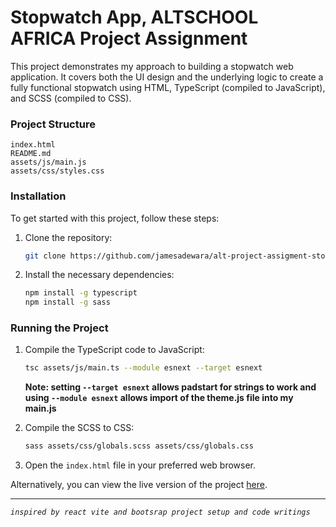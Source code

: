 # Stopwatch App, ALTSCHOOL AFRICA Project Assignment

This project demonstrates my approach to building a stopwatch web application. It covers both the UI design and the underlying logic to create a fully functional stopwatch using HTML, TypeScript (compiled to JavaScript), and SCSS (compiled to CSS).

### Project Structure

```
index.html
README.md
assets/js/main.js
assets/css/styles.css
```

### Installation

To get started with this project, follow these steps:

1. Clone the repository:

   ```bash
   git clone https://github.com/jamesadewara/alt-project-assigment-stopwatch.git
   ```

2. Install the necessary dependencies:

   ```bash
   npm install -g typescript
   npm install -g sass
   ```

### Running the Project

1. Compile the TypeScript code to JavaScript:

   ```bash
   tsc assets/js/main.ts --module esnext --target esnext
   ```
   **Note: setting `--target esnext` allows padstart for strings to work and using `--module esnext` allows import of the theme.js file into my main.js**

2. Compile the SCSS to CSS:

   ```bash
   sass assets/css/globals.scss assets/css/globals.css
   ```

3. Open the `index.html` file in your preferred web browser.

Alternatively, you can view the live version of the project [here](https://jamesadewara.github.io/alt-project-assigment-stopwatch/).

---
*`inspired by react vite and bootsrap project setup and code writings`*